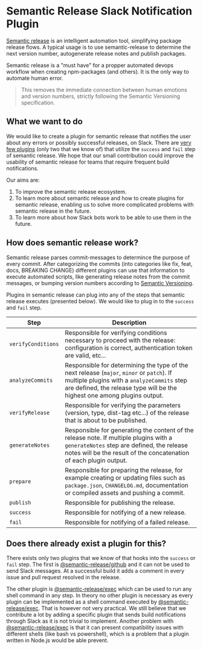 # Semantic Release Slack Notification Plugin

[Semantic release](https://github.com/semantic-release/semantic-release) is an intelligent automation tool, simplifying package release flows. A typical usage is to use semantic-release to determine the next version number, autogenerate release notes and publish packages.

Semantic release is a "must have" for a propper automated devops workflow when creating npm-packages (and others). It is the only way to automate human error.

> This removes the immediate connection between human emotions and version numbers, strictly following the Semantic Versioning specification.

## What we want to do

We would like to create a plugin for semantic release that notifies the user about any errors or possibly successful releases, on Slack. There are [very few plugins](https://github.com/semantic-release/semantic-release/blob/master/docs/extending/plugins-list.md) (only two that we know of) that utilize the `success` and `fail` step of semantic release. We hope that our small contribution could improve the usability of semantic release for teams that require frequent build notifications.

Our aims are:

1. To improve the semantic release ecosystem.
2. To learn more about semantic release and how to create plugins for semantic release, enabling us to solve more complicated problems with semantic release in the future.
3. To learn more about how Slack bots work to be able to use them in the future.

## How does semantic release work?

Semantic release parses commit-messages to determince the purpose of every commit. After categorizing the commits (into categories like fix, feat, docs, BREAKING CHANGE) different plugins can use that information to execute automated scripts, like generating release notes from the commit messages, or bumping version numbers according to [Semantic Versioning](https://semver.org/).

Plugins in semantic release can plug into any of the steps that semantic release executes (presented below). We would like to plug in to the `success` and `fail` step.

| Step               | Description                                                                                                                                                                                                          |
| ------------------ | -------------------------------------------------------------------------------------------------------------------------------------------------------------------------------------------------------------------- |
| `verifyConditions` | Responsible for verifying conditions necessary to proceed with the release: configuration is correct, authentication token are valid, etc...                                                                         |
| `analyzeCommits`   | Responsible for determining the type of the next release (`major`, `minor` or `patch`). If multiple plugins with a `analyzeCommits` step are defined, the release type will be the highest one among plugins output. |
| `verifyRelease`    | Responsible for verifying the parameters (version, type, dist-tag etc...) of the release that is about to be published.                                                                                              |
| `generateNotes`    | Responsible for generating the content of the release note. If multiple plugins with a `generateNotes` step are defined, the release notes will be the result of the concatenation of each plugin output.            |
| `prepare`          | Responsible for preparing the release, for example creating or updating files such as `package.json`, `CHANGELOG.md`, documentation or compiled assets and pushing a commit.                                         |
| `publish`          | Responsible for publishing the release.                                                                                                                                                                              |
| `success`          | Responsible for notifying of a new release.                                                                                                                                                                          |
| `fail`             | Responsible for notifying of a failed release.                                                                                                                                                                       |

## Does there already exist a plugin for this?

There exists only two plugins that we know of that hooks into the `success` or `fail` step. The first is [@semantic-release/github](https://github.com/semantic-release/github) and it can not be used to send Slack messages. At a successful build it adds a comment in every issue and pull request resolved in the release.

The other plugin is [@semantic-release/exec](https://github.com/semantic-release/exec) which can be used to run any shell command in any step. In theory no other plugin is necessary as every plugin can be implemented as a shell command executed by [@semantic-release/exec](https://github.com/semantic-release/exec). That is however not very practical. We still believe that we contribute a lot by adding a specific plugin that sends build notifications through Slack as it is not trivial to implement. Another problem with [@semantic-release/exec](https://github.com/semantic-release/exec) is that it can present compatibility issues with different shells (like bash vs powershell), which is a problem that a plugin written in Node.js would be able prevent.
